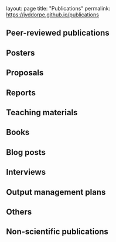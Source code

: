 layout: page
title: "Publications"
permalink: https://jvddorpe.github.io/publications

## Peer-reviewed publications

## Posters

## Proposals

## Reports

## Teaching materials

## Books

## Blog posts

## Interviews

## Output management plans

## Others

## Non-scientific publications
